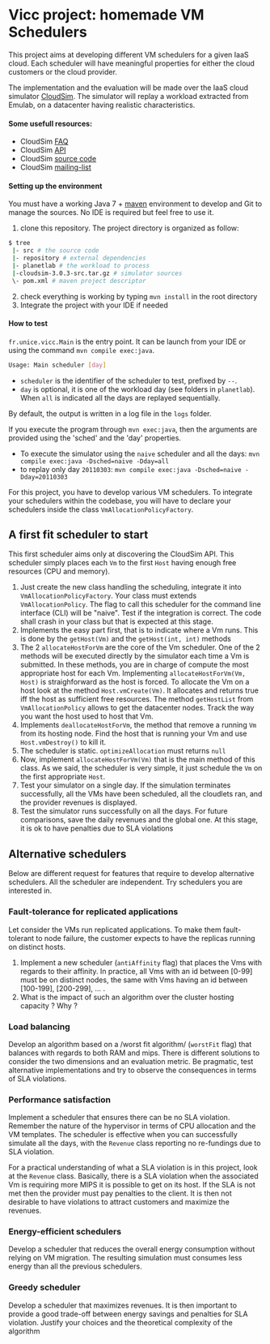 # Vicc project: homemade VM Schedulers

This project aims at developing different VM schedulers for a given IaaS cloud. Each scheduler will have meaningful properties for either the cloud customers or the cloud provider.

The implementation and the evaluation will be made over the IaaS cloud simulator [CloudSim](http://www.cloudbus.org/cloudsim/). The simulator will replay a workload extracted from Emulab, on a datacenter having realistic characteristics. 

#### Some usefull resources:

- CloudSim [FAQ](https://code.google.com/p/cloudsim/wiki/FAQ#Policies_and_algorithms)
- CloudSim [API](http://www.cloudbus.org/cloudsim/doc/api/index.html)
- CloudSim [source code](cloudsim-3.0.3-src.tar.gz)
- CloudSim [mailing-list](https://groups.google.com/forum/#!forum/cloudsim)

#### Setting up the environment

You must have a working Java 7 + [maven](http://maven.apache.org) environment to develop and Git to manage the sources. No IDE is required but feel free to use it.

1. clone this repository. The project directory is organized as follow:
```sh
$ tree
 |- src # the source code
 |- repository # external dependencies
 |- planetlab # the workload to process
 |-cloudsim-3.0.3-src.tar.gz # simulator sources
 \- pom.xml # maven project descriptor
```
2. check everything is working by typing `mvn install` in the root directory
3. Integrate the project with your IDE if needed

#### How to test

`fr.unice.vicc.Main` is the entry point. It can be launch from your IDE or using the command `mvn compile exec:java`.

```sh
Usage: Main scheduler [day]
```

- `scheduler` is the identifier of the scheduler to test, prefixed by `--`.
- `day` is optional, it is one of the workload day (see folders in `planetlab`). When `all` is indicated all the days are replayed sequentially.

By default, the output is written in a log file in the `logs` folder.

If you execute the program through `mvn exec:java`, then the arguments are provided using the 'sched' and the 'day' properties.

- To execute the simulator using the `naive` scheduler and all the days:
`mvn compile exec:java -Dsched=naive -Dday=all`
- to replay only day `20110303`: `mvn compile exec:java -Dsched=naive -Dday=20110303`

For this project, you have to develop various VM schedulers.
To integrate your schedulers within the codebase, you will have to declare your schedulers inside the class `VmAllocationPolicyFactory`.

## A first fit scheduler to start

This first scheduler aims only at discovering the CloudSim API. This scheduler simply places each `Vm` to the first `Host` having enough free resources (CPU and memory).

1. Just create the new class handling the scheduling, integrate it into `VmAllocationPolicyFactory`. Your class must extends `VmAllocationPolicy`. The flag to call this scheduler for the command line interface (CLI) will be "naive". Test if the integration is correct. The code shall crash in your class but that is expected at this stage.
2. Implements the easy part first, that is to indicate where a Vm runs. This is done by the `getHost(Vm)` and the `getHost(int, int)` methods
3. The 2 `allocateHostForVm` are the core of the Vm scheduler. One of the 2 methods will be executed directly by the simulator each time a Vm is submitted. In these methods, you are in charge of compute the most appropriate host for each Vm. Implementing `allocateHostForVm(Vm, Host)` is straighforward as the host is forced. To allocate the Vm on a host look at the method `Host.vmCreate(Vm)`. It allocates and returns true iff the host as sufficient free resources. The method `getHostList` from `VmAllocationPolicy` allows to get the datacenter nodes. Track the way you want the host used to host that Vm.
4. Implements `deallocateHostForVm`, the method that remove a running `Vm` from its hosting node. Find the host that is running your Vm and use `Host.vmDestroy()` to kill it.
5. The scheduler is static. `optimizeAllocation` must returns `null`
6. Now, implement `allocateHostForVm(Vm)` that is the main method of this class. As we said, the scheduler is very simple, it just schedule the `Vm` on the first appropriate `Host`.
7. Test your simulator on a single day. If the simulation terminates successfully, all the VMs have been scheduled, all the cloudlets ran, and the provider revenues is displayed.
8. Test the simulator runs successfully on all the days. For future comparisons, save the daily revenues and the global one. At this stage, it is ok to have penalties due to SLA violations
	
## Alternative schedulers

Below are different request for features that require to develop alternative schedulers.
All the scheduler are independent. Try schedulers you are interested in. 

### Fault-tolerance for replicated applications
Let consider the VMs run replicated applications. To make them fault-tolerant to node failure, the customer expects to have the replicas running on distinct hosts.

1. Implement a new scheduler (`antiAffinity` flag) that places the Vms with regards to their affinity. In practice, all Vms with an id between [0-99] must be on distinct nodes, the same with Vms having an id between [100-199], [200-299], ... .
1. What is the impact of such an algorithm over the cluster hosting capacity ? Why ?
 
### Load balancing

Develop an algorithm based on a /worst fit algorithm/ (`worstFit` flag) that balances with regards to both RAM and mips. There is different solutions to consider the two dimensions and an evaluation metric. Be pragmatic, test alternative implementations and try to observe the consequences in terms of SLA violations.

### Performance satisfaction

Implement a scheduler that ensures there can be no SLA violation. Remember the nature of the hypervisor in terms of CPU allocation and the VM templates. The scheduler is effective when you can successfully simulate all the days, with the `Revenue` class reporting no re-fundings due to SLA violation.

For a practical understanding of what a SLA violation is in this project, look at the `Revenue` class. Basically, there is a SLA violation when the associated Vm is requiring more MIPS it is possible to get on its host. If the SLA is not met then the provider must pay penalties to the client. It is then not desirable to have violations to attract customers and maximize the revenues.

### Energy-efficient schedulers

Develop a scheduler that reduces the overall energy consumption without relying on VM migration. The resulting simulation must consumes less energy than all the previous schedulers.

### Greedy scheduler

Develop a scheduler that maximizes revenues. It is then important to provide a good trade-off between energy savings and penalties for SLA violation. Justify your choices and the theoretical complexity of the algorithm
